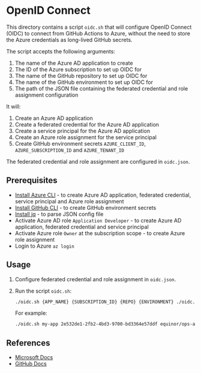 # OpenID Connect

This directory contains a script `oidc.sh` that will configure OpenID Connect (OIDC) to connect from GitHub Actions to Azure, without the need to store the Azure credentials as long-lived GitHub secrets.

The script accepts the following arguments:

1. The name of the Azure AD application to create
1. The ID of the Azure subscription to set up OIDC for
1. The name of the GitHub repository to set up OIDC for
1. The name of the GitHub environment to set up OIDC for
1. The path of the JSON file containing the federated credential and role assignment configuration

It will:

1. Create an Azure AD application
1. Create a federated credential for the Azure AD application
1. Create a service principal for the Azure AD application
1. Create an Azure role assignment for the service principal
1. Create GitHub environment secrets `AZURE_CLIENT_ID`, `AZURE_SUBSCRIPTION_ID` and `AZURE_TENANT_ID`

The federated credential and role assignment are configured in `oidc.json`.

## Prerequisites

- [Install Azure CLI](https://docs.microsoft.com/en-us/cli/azure/install-azure-cli) - to create Azure AD application, federated credential, service principal and Azure role assignment
- [Install GitHub CLI](https://cli.github.com) - to create GitHub environment secrets
- [Install jq](https://stedolan.github.io/jq/download/) - to parse JSON config file
- Activate Azure AD role `Application Developer` - to create Azure AD application, federated credential and service principal
- Activate Azure role `Owner` at the subscription scope - to create Azure role assignment
- Login to Azure `az login`

## Usage

1. Configure federated credential and role assignment in `oidc.json`.

1. Run the script `oidc.sh`:

    ```bash
    ./oidc.sh {APP_NAME} {SUBSCRIPTION_ID} {REPO} {ENVIRONMENT} ./oidc.json
    ```

    For example:

    ```bash
    ./oidc.sh my-app 2e532de1-2fb2-4bd3-9700-bd3364e57ddf equinor/ops-actions development ./oidc.json
    ```

## References

- [Microsoft Docs](https://docs.microsoft.com/en-us/azure/developer/github/connect-from-azure)
- [GitHub Docs](https://docs.github.com/en/actions/deployment/security-hardening-your-deployments/configuring-openid-connect-in-azure)
